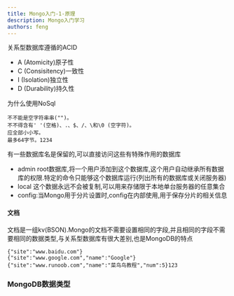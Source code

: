 ```yaml
---
title: Mongo入门-1-原理
description: Mongo入门学习
authors: feng
---
```


关系型数据库遵循的ACID

*   A (Atomicity)原子性
*   C (Consisitency)一致性
*   I (Isolation)独立性
*   D (Durability)持久性

<!--truncate-->

为什么使用NoSql

    不不能是空字符串串("")。
    不不得含有' '(空格)、.、$、/、\和\0 (空字符)。
    应全部小小写。
    最多64字节。1234

有一些数据库名是保留的,可以直接访问这些有特殊作用的数据库

*   admin root数据库,将一个用户添加到这个数据库,这个用户自动继承所有数据库的权限.特定的命令只能够这个数据库运行(列出所有的数据库或关闭服务器)
*   local 这个数据永远不会被复制,可以用来存储限于本地单台服务器的任意集合
*   config:当Mongo用于分片设置时,config在内部使用,用于保存分片的相关信息

#### 文档

文档是一组kv(BSON).Mongo的文档不需要设置相同的字段,并且相同的字段不需要相同的数据类型,与关系型数据库有很大差别,也是MongoDB的特点

    {"site":"www.baidu.com"}
    {"site":"www.google.com","name":"Google"}
    {"site":"www.runoob.com","name":"菜⻦鸟教程","num":5}123

### MongoDB数据类型
